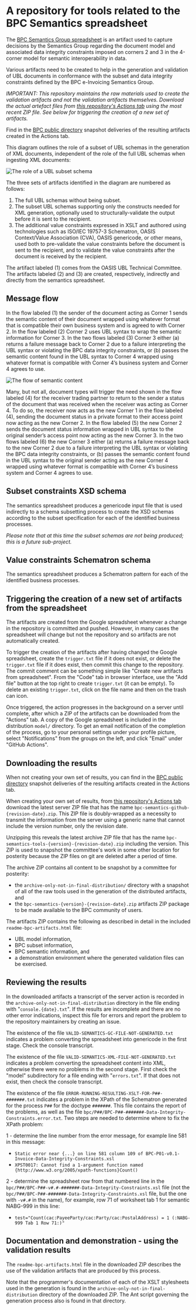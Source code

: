 # A repository for tools related to the BPC Semantics spreadsheet

The [BPC Semantics Group spreadsheet](https://docs.google.com/spreadsheets/d/1qAz_aAbJ99ikA4zUk97FyjyDLcsQ3B3vqjEK-b3C_h8/view) is an artifact used to capture decisions by the Semantics Group regarding the document model and associated data integrity constraints imposed on corners 2 and 3 in the 4-corner model for semantic interoperability in data.

Various artifacts need to be created to help in the generation and validation of UBL documents in conformance with the subset and data integrity constraints defined by the BPC e-Invoicing Semantics Group.

_*IMPORTANT: This repository maintains the raw materials used to create the validation artifacts and not the validation artifacts themselves. Download the actual artefact files from [this repository's Actions tab](https://github.com/bpc-einvoicing/bpc-semantics-spreadsheet-tools/actions) using the most recent ZIP file. See below for triggering the creation of a new set of artifacts.*_

Find in the [BPC public directory](https://drive.google.com/drive/folders/1tvEwgiWcBaIr8GmE2_2RTy33vJsagn8M?usp=sharing) snapshot deliveries of the resulting artifacts created in the Actions tab.

This diagram outlines the role of a subset of UBL schemas in the generation of XML documents, independent of the role of the full UBL schemas when ingesting XML documents:

![The role of a UBL subset schema](README-subset.png "The role of a UBL subset schema")

The three sets of artifacts identified in the diagram are numbered as follows:

1. The full UBL schemas without being subset.
1. The subset UBL schemas supporting only the constructs needed for XML generation, optionally used to structurally-validate the output before it is sent to the recipient.
1. The additional value constraints expressed in XSLT and authored using technologies such as ISO/IEC 19757-3 Schematron, OASIS Context/Value Association (CVA), OASIS genericode, or other means, used both to pre-validate the value constraints before the document is sent to the recipient, and to validate the value constraints after the document is received by the recipient.

The artifact labeled (1) comes from the OASIS UBL Technical Committee. The artifacts labeled (2) and (3) are created, respectively, indirectly and directly from the semantics spreadsheet.

## Message flow

In the flow labeled (1) the sender of the document acting as Corner 1 sends the semantic content of their document wrapped using whatever format that is compatible their own business system and is agreed to with Corner 2. In the flow labeled (2) Corner 2 uses UBL syntax to wrap the semantic information for Corner 3. In the two flows labeled (3) Corner 3 either (a) returns a failure message back to Corner 2 due to a failure interpreting the UBL syntax or violating the BPC data integrity constraints, or (b) passes the semantic content found in the UBL syntax to Corner 4 wrapped using whatever format is compatible with Corner 4’s business system and Corner 4 agrees to use.

![The flow of semantic content](README-flow.png "The flow of semantic content")

Many, but not all, document types will trigger the need shown in the flow labeled (4) for the receiver trading partner to return to the sender a status of the document that was received when the receiver was acting as Corner 4. To do so, the receiver now acts as the new Corner 1 in the flow labeled (4), sending the document status in a private format to their access point now acting as the new Corner 2. In the flow labeled (5) the new Corner 2 sends the document status information wrapped in UBL syntax to the original sender’s access point now acting as the new Corner 3. In the two flows labeled (6) the new Corner 3 either (a) returns a failure message back to the new Corner 2 due to a failure interpreting the UBL syntax or violating the BPC data integrity constraints, or (b) passes the semantic content found in the UBL syntax to the original sender acting as the new Corner 4 wrapped using whatever format is compatible with Corner 4’s business system and Corner 4 agrees to use.

## Subset constraints XSD schema

The semantics spreadsheet produces a genericode input file that is used indirectly to a schema subsetting process to create the XSD schemas according to the subset specification for each of the identified business processes.

_Please note that at this time the subset schemas are not being produced; this is a future sub-project._

## Value constraints Schematron schema

The semantics spreadsheet produces a Schematron pattern for each of the identified business processes.

## Triggering the creation of a new set of artifacts from the spreadsheet

The artifacts are created from the Google spreadsheet whenever a change in the repository is committed and pushed. However, in many cases the spreadsheet will change but not the repository and so artifacts are not automatically created.

To trigger the creation of the artifacts after having changed the Google spreadsheet, create the `trigger.txt` file if it does not exist, or delete the `trigger.txt` file if it does exist, then commit this change to the repository. The commit comment can be something simple like "Create new artifacts from spreadsheet". From the "Code" tab in browser interface, use the "Add file" button at the top right to create `trigger.txt` (it can be empty). To delete an existing `trigger.txt`, click on the file name and then on the trash can icon.

Once triggered, the action progresses in the background on a server until complete, after which a ZIP of the artifacts can be downloaded from the "Actions" tab. A copy of the Google spreadsheet is included in the distribution `model/` directory. To get an email notification of the completion of the process, go to your personal settings under your profile picture, select "Notifications" from the groups on the left, and click "Email" under "GitHub Actions".

## Downloading the results

When not creating your own set of results, you can find in the [BPC public directory](https://drive.google.com/drive/folders/1tvEwgiWcBaIr8GmE2_2RTy33vJsagn8M?usp=sharing) snapshot deliveries of the resulting artifacts created in the Actions tab.

When creating your own set of results, from [this repository's Actions tab](https://github.com/bpc-einvoicing/bpc-semantics-spreadsheet-tools/actions) download the latest server ZIP file that has the name `bpc-semantics-github-{revision-date}.zip`. This ZIP file is doubly-wrapped as a necessity to transmit the information from the server using a generic name that cannot include the version number, only the revision date.

Unzipping this reveals the latest archive ZIP file that has the name `bpc-semantics-tools-{version}-{revision-date}.zip` including the version. This ZIP is used to snapshot the committee's work in some other location for posterity because the ZIP files on git are deleted after a period of time.

The archive ZIP contains all content to be snapshot by a committee for posterity:
- the `archive-only-not-in-final-distribution/` directory with a snapshot of all of the raw tools used in the generation of the distributed artifacts, and
- the `bpc-semantics-{version}-{revision-date}.zip` artifacts ZIP package to be made available to the BPC community of users.

The artifacts ZIP contains the following as described in detail in the included `readme-bpc-artifacts.html` file:
- UBL model information,
- BPC subset information,
- BPC semantic information, and
- a demonstration environment where the generated validation files can be exercised.

## Reviewing the results

In the downloaded artifacts a transcript of the server action is recorded in the `archive-only-not-in-final-distribution` directory in the file ending with "`console.{date}.txt`". If the results are incomplete and there are no other error indications, inspect this file for errors and report the problem to the repository maintainers by creating an issue.

The existence of the file `VALID-SEMANTICS-GC-FILE-NOT-GENERATED.txt` indicates a problem converting the spreadsheet into genericode in the first stage. Check the console transcript.

The existence of the file `VALID-SEMANTICS-XML-FILE-NOT-GENERATED.txt` indicates a problem converting the spreadsheet content into XML, otherwise there were no problems in the second stage. First check the "model" subdirectory for a file ending with "`errors.txt`". If that does not exist, then check the console transcript.

The existence of the file `ERROR-RUNNING-RESULTING-XSLT-FOR-P##-#######.txt` indicates a problem in the XPath of the Schematron generated for the process `P##` for the doctype `#######`. This file contains the report of the problems, as well as the file `bpc/P##/BPC-P##-#######-Data-Integrity-Constraints.error.txt`. Two steps are needed to determine where to fix the XPath problem:

1 - determine the line number from the error message, for example line 581 in this message:
  - `Static error near {...} on line 581 column 109 of BPC-P01-v0.1-Invoice-Data-Integrity-Constraints.xsl`
  - `XPST0017: Cannot find a 1-argument function named {http://www.w3.org/2005/xpath-functions}Count()`

2 - determine the spreadsheet row from that numbered line in the `bpc/P##/BPC-P##-v#.#-#######-Data-Integrity-Constraints.xsl` file (not the `bpc/P##/BPC-P##-#######-Data-Integrity-Constraints.xsl` file, but the one with `-v#.#` in the name), for example, row 71 of worksheet tab 1 for semantic NABG-999 in this line:
  - `test="Count(cac:PayeeParty/cac:Party/cac:PostalAddress) = 1 (:NABG-999 Tab 1 Row 71:)"`

## Documentation and demonstration - using the validation results

The `readme-bpc-artifacts.html` file in the downloaded ZIP describes the use of the validation artifacts that are produced by this process.

Note that the programmer's documentation of each of the XSLT stylesheets used in the generation is found in the `archive-only-not-in-final-distribution` directory of the downloaded ZIP. The Ant script governing the generation process also is found in that directory.

